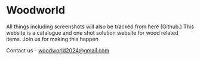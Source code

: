 # Woodworld

All things including screenshots will also be tracked from here (Github.)
This website is a catalogue and one shot solution website for wood related items.
Join us for making this happen

Contact us - woodworld2024@gmail.com
